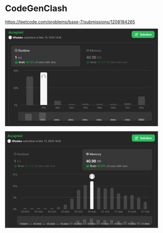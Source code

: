 # CodeGenClash

https://leetcode.com/problems/base-7/submissions/1208184265

![runtime](./images/leetcodesummary/runtime.png)

![memory](./images/leetcodesummary/memory.png)